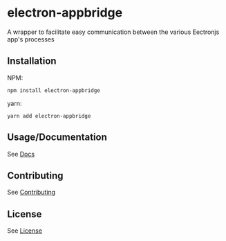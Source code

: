 # electron-appbridge

A wrapper to facilitate easy communication between the various Eectronjs app's processes

## Installation

NPM:

```
npm install electron-appbridge
```

yarn:

```
yarn add electron-appbridge
```

## Usage/Documentation

See [Docs](./docs/README.md)

## Contributing

See [Contributing](./docs/contributing.md)

## License

See [License](./LICENSE)
